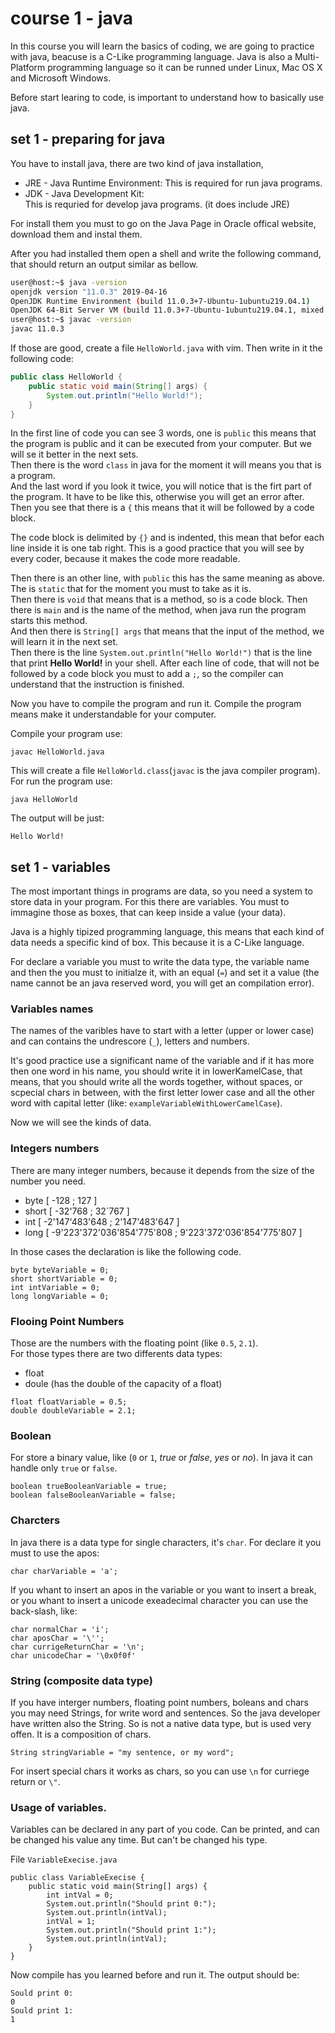 # course 1 - java

In this course you will learn the basics of coding, we are going 
to practice with java, beacuse is a C-Like programming language.
Java is also a Multi-Platform programming language so it can be
runned under Linux, Mac OS X and Microsoft Windows.

Before start learing to code, is important to understand how to 
basically use java.

## set 1 - preparing for java

You have to install java, there are two kind of java installation, 

- JRE - Java Runtime Environment:
This is required for run java programs.
- JDK - Java Development Kit:  
This is requried for develop java programs. (it does include JRE)

For install them you must to go on the Java Page in Oracle offical
website, download them and instal them.

After you had installed them open a shell and write the following
command, that should return an output similar as bellow.

```sh
user@host:~$ java -version
openjdk version "11.0.3" 2019-04-16
OpenJDK Runtime Environment (build 11.0.3+7-Ubuntu-1ubuntu219.04.1)
OpenJDK 64-Bit Server VM (build 11.0.3+7-Ubuntu-1ubuntu219.04.1, mixed mode, sharing)
user@host:~$ javac -version
javac 11.0.3
```

If those are good, create a file `HelloWorld.java` with vim.
Then write in it the following code:

```java
public class HelloWorld {
	public static void main(String[] args) {
		System.out.println("Hello World!");
	}
}
```

In the first line of code you can see 3 words, one is `public` this
means that the program is public and it can be executed from your 
computer. But we will se it better in the next sets.  
Then there is the word `class` in java for the moment it will means
you that is a program.  
And the last word if you look it twice, you will notice that is the
firt part of the program. It have to be like this, otherwise you will
get an error after. Then you see that there is a `{` this means that 
it will be followed by a code block. 

The code block is delimited by `{}` and is indented, this mean that 
befor each line inside it is one tab right. This is a good practice
that you will see by every coder, because it makes the code more 
readable.

Then there is an other line, with `public` this has the same meaning 
as above.  
The is `static` that for the moment you must to take as it is.  
Then there is `void` that means that is a method, so is a code block.
Then there is `main` and is the name of the method, when java run the
program starts this method.  
And then there is `String[] args` that means that the input of the
method, we will learn it in the next set.  
Then there is the line `System.out.println("Hello World!")` that is
the line that print __Hello World!__ in your shell.
After each line of code, that will not be followed by a code block you
must to add a `;`, so the compiler can understand that the instruction
is finished.

Now you have to compile the program and run it. Compile the program
means make it understandable for your computer.

Compile your program use:

```
javac HelloWorld.java
```

This will create a file `HelloWorld.class`(`javac` is the java 
compiler program). For run the program use:

```
java HelloWorld
```

The output will be just:

```
Hello World!
```

## set 1 - variables

The most important things in programs are data, so you need a system 
to store data in your program. For this there are variables. You must
to immagine those as boxes, that can keep inside a value (your data).

Java is a highly tipized programming language, this means that each
kind of data needs a specific kind of box. This because it is a C-Like
language.

For declare a variable you must to write the data type, the variable
name and then the you must to initialze it, with an equal (`=`) and
set it a value (the name cannot be an java reserved word, you will get
an compilation error). 

### Variables names

The names of the varibles have to start with a letter (upper or lower
case) and can contains the undrescore (`_`), letters and numbers.

It's good practice use a significant name of the variable and if it has more then one word in his name, you should write it in 
lowerKamelCase, that means, that you should write all the words 
together, without spaces, or scpecial chars in between, with the first
letter lower case and all the other word with capital letter (like:
`exampleVariableWithLowerCamelCase`).

Now we will see the kinds of data.

### Integers numbers

There are many integer numbers, because it depends from the size of 
the number you need. 

- byte [ -128 ; 127 ]
- short [ -32'768 ; 32`767 ]
- int [ -2'147'483'648 ; 2'147'483'647 ]
- long [ -9'223'372'036'854'775'808 ; 9'223'372'036'854'775'807 ] 

In those cases the declaration is like the following code.

```
byte byteVariable = 0;
short shortVariable = 0;
int intVariable = 0;
long longVariable = 0;
```

### Flooing Point Numbers

Those are the numbers with the floating point (like `0.5`, `2.1`).  
For those types there are two differents data types:

- float 
- doule (has the double of the capacity of a float)

```
float floatVariable = 0.5;
double doubleVariable = 2.1;
```

### Boolean

For store a binary value, like (`0` or `1`, _true_ or _false_, _yes_ 
or _no_). In java it can handle only `true` or `false`.

```
boolean trueBooleanVariable = true;
boolean falseBooleanVariable = false;
```

### Charcters

In java there is a data type for single characters, it's `char`. For 
declare it you must to use the apos:

```
char charVariable = 'a';
```

If you whant to insert an apos in the variable or you want to insert a
break, or you whant to insert a unicode exeadecimal character you can
use the back-slash, like:

```
char normalChar = 'i';
char aposChar = '\'';
char currigeReturnChar = '\n';
char unicodeChar = '\0x0f0f'
```

### String (composite data type)

If you have interger numbers, floating point numbers, boleans and 
chars you may need Strings, for write word and sentences. So the java
developer have written also the String. So is not a native data type,
but is used very offen. It is a composition of chars.

```
String stringVariable = "my sentence, or my word";
```

For insert special chars it works as chars, so you can use `\n` for 
curriege return or `\"`.

### Usage of variables.

Variables can be declared in any part of you code. Can be printed, and
can be changed his value any time. But can't be changed his type.

File `VariableExecise.java`

```
public class VariableExecise {
	public static void main(String[] args) {
		int intVal = 0;
		System.out.println("Should print 0:");
		System.out.println(intVal);
		intVal = 1;
		System.out.println("Should print 1:");
		System.out.println(intVal);
	}
}
```

Now compile has you learned before and run it. The output should be:

```
Sould print 0:
0
Sould print 1:
1
``` 
